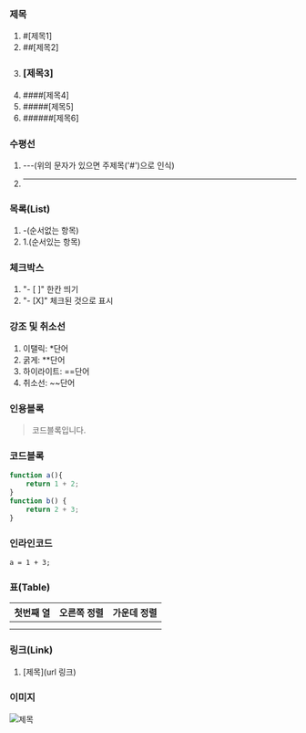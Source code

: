 


### 제목
1. #[제목1]
2. ##[제목2]
3. ### [제목3]
4. ####[제목4]
5. #####[제목5]
6. ######[제목6]
### 수평선
1. ---(위의 문자가 있으면 주제목('#')으로 인식)
2. ***

### 목록(List)
1. -(순서없는 항목)
2. 1.(순서있는 항목)

### 체크박스
1. "- [ ]" 한칸 띄기
2. "- [X]" 체크된 것으로 표시

### 강조 및 취소선
1. 이탤릭: *단어
2. 굵게: **단어 
3. 하이라이트: ==단어
4. 취소선: ~~단어

### 인용블록
> 코드블록입니다.

### 코드블록
```js
function a(){
	return 1 + 2;
}
function b() {
	return 2 + 3;
}
```


### 인라인코드
`a = 1 + 3;`


### 표(Table)

| 첫번째 열 | 오른쪽 정렬 | 가운데 정렬 |
| ----- | ------ | ------ |
|       |        |        |
|       |        |        |

### 링크(Link)
1. [제목](url 링크)

### 이미지
![제목](이미지주소)


